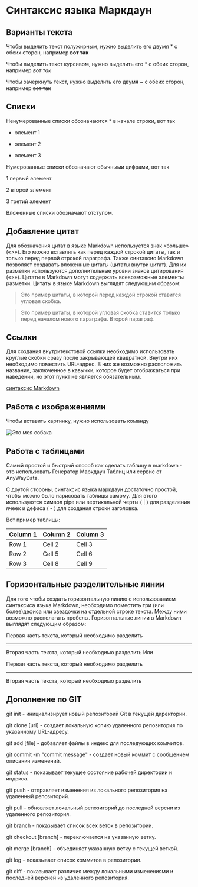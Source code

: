 # Синтаксис языка Маркдаун

## Варианты текста

Чтобы выделить текст полужирным, нужно выделить его двумя * с обеих сторон, например **вот так**

Чтобы выделить текст курсивом, нужно выделить его * с обеих сторон, например *вот так*

Чтобы зачеркнуть текст, нужно выделить его двумя ~  с обеих сторон, например ~~вот так~~

## Списки

Ненумерованные списки обозначаются * в начале строки, вот так

* элемент 1

* элемент 2

* элемент 3

Нумерованные списки обозначают обычными цифрами, вот так

1 первый элемент

2 второй элемент 

3 третий элемент

Вложенные списки обозначают отступом.

## Добавление цитат

Для обозначения цитат в языке Markdown используется знак «больше» («>»). Его можно вставлять как перед каждой строкой цитаты, так и только перед первой строкой параграфа. Также синтаксис Markdown позволяет создавать вложенные цитаты (цитаты внутри цитат). Для их разметки используются дополнительные уровни знаков цитирования («>»). Цитаты в Markdown могут содержать всевозможные элементы разметки. Цитаты в языке Markdown выглядят следующим образом:

>Это пример цитаты,
>в которой перед каждой строкой
>ставится угловая скобка.

>Это пример цитаты,
в которой угловая скобка
ставится только перед началом нового параграфа.
>Второй параграф.

## Ссылки

  Для создания внутритекстовой ссылки необходимо использовать круглые скобки сразу после закрывающей квадратной. Внутри них необходимо поместить URL-адрес. В них же возможно расположить название, заключенное в кавычки, которое будет отображаться при наведении, но этот пункт не является обязательным.

   [синтаксис Markdown](https://gist.github.com/Jekins/2bf2d0638163f1294637#Blockquotes)

## Работа с изображениями

Чтобы вставить картинку, нужно использовать команду 

![Это моя собака](Deyzi.jpg)

## Работа с таблицами

Самый простой и быстрый способ как сделать таблицу в markdown - это использовать Генератор Маркдаун Таблиц или сервис от AnyWayData.

С другой стороны, синтаксис языка маркдаун достаточно простой, чтобы можно было нарисовать таблицы самому. Для этого используются символ pipe или вертикальной черты ( | ) для разделения ячеек и дефиса ( - ) для создания строки заголовка.

Вот пример таблицы:

| Column 1 | Column 2 | Column 3 |
|----------|----------|----------|
| Row 1    | Cell 2   | Cell 3   |
| Row 2    | Cell 5   | Cell 6   |
| Row 3    | Cell 8   | Cell 9   |

## Горизонтальные разделительные линии

Для того чтобы создать горизонтальную линию с использованием синтаксиса языка Markdown, необходимо поместить три (или более)дефиса или звездочки на отдельной строке текста. Между ними возможно располагать пробелы. Горизонтальные линии в Markdown выглядят следующим образом:

Первая часть текста, который необходимо разделить
***
Вторая часть текста, который необходимо разделить
Или

Первая часть текста, который необходимо разделить

---

Вторая часть текста, который необходимо разделить

## Дополнение по GIT 

git init - инициализирует новый репозиторий Git в текущей директории.

git clone [url] - создает локальную копию удаленного репозитория по указанному URL-адресу.

git add [file] - добавляет файлы в индекс для последующих коммитов.

git commit -m "commit message" - создает новый коммит с сообщением описания изменений.

git status - показывает текущее состояние рабочей директории и индекса.

git push - отправляет изменения из локального репозитория на удаленный репозиторий.

git pull - обновляет локальный репозиторий до последней версии из удаленного репозитория.

git branch - показывает список всех веток в репозитории.

git checkout [branch] - переключается на указанную ветку.

git merge [branch] - объединяет указанную ветку с текущей веткой.

git log - показывает список коммитов в репозитории.

git diff - показывает различия между локальными изменениями и последней версией из удаленного репозитория.
